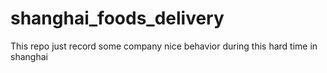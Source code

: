 # shanghai_foods_delivery
This repo just record some company nice behavior during this hard time in shanghai
